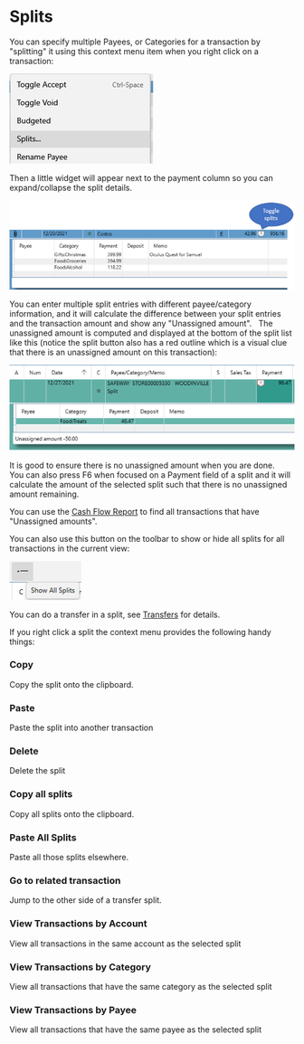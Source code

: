 # Splits

You can specify multiple Payees, or Categories for a transaction by "splitting" it using this context menu item when you right click on a transaction:

![](../Images/Splits.png)


Then a little widget will appear next to the payment column so you can expand/collapse the split details.

![](../Images/Splits1.png)

You can enter multiple split entries with different payee/category information, and it will calculate the difference between your split entries and the transaction amount and show any "Unassigned amount".   The unassigned amount is computed and displayed at the bottom of the split list like this (notice the split button also has a red outline which is a visual clue that there is an unassigned amount on this transaction):

![](../Images/Splits2.png)

It is good to ensure there is no unassigned amount when you are done.    You can also press F6 when focused on a Payment field of a split and it will calculate the amount of the selected split such that there is no unassigned amount remaining.

You can use the [Cash Flow Report](../Reports/CashFlowReport.md) to find all transactions that have "Unassigned amounts".

You can also use this button on the toolbar to show or hide all splits for all transactions in the current view:

![](../Images/Splits3.png)

You can do a transfer in a split, see [Transfers](Transfers.md) for details.

If you right click a split the context menu provides the following handy things:

### Copy
Copy the split onto the clipboard.

### Paste
Paste the split into another transaction

### Delete
Delete the split

### Copy all splits
Copy all splits onto the clipboard.

### Paste All Splits
Paste all those splits elsewhere.

### Go to related transaction
Jump to the other side of a transfer split.

### View Transactions by Account
View all transactions in the same account as the selected split

### View Transactions by Category
View all transactions that have the same category as the selected split
### View Transactions by Payee
View all transactions that have the same payee as the selected split

